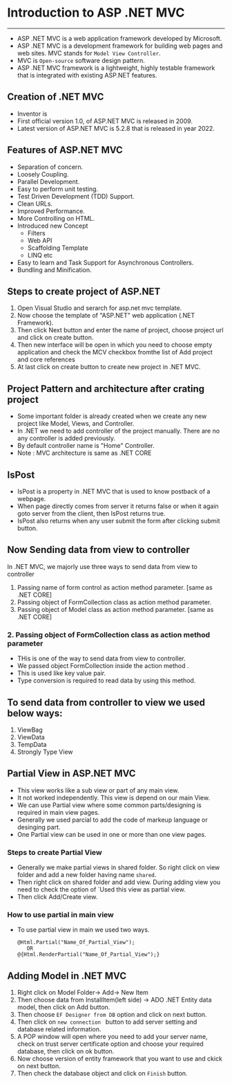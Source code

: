 # Introduction to ASP .NET MVC
-------------------------------
* ASP .NET MVC is a web application framework developed by Microsoft.
* ASP .NET MVC is a development framework for building web pages and web sites. MVC stands for `Model View Controller`.
* MVC is `Open-source` software design pattern.
* ASP .NET MVC framework is a lightweight, highly testable framework that is integrated with existing ASP.NET features.

## Creation of .NET MVC
* Inventor is 
* First official version 1.0, of ASP.NET MVC is released in 2009.
* Latest version of ASP.NET MVC is 5.2.8 that is released in year 2022.

## Features of ASP.NET MVC
* Separation of concern.
* Loosely Coupling.
* Parallel Development.
* Easy to perform unit testing.
* Test Driven Development (TDD) Support.
* Clean URLs.
* Improved Performance.
* More Controlling on HTML.
* Introduced new Concept
  * Filters
  * Web API
  * Scaffolding Template
  * LINQ etc
* Easy to learn and Task Support for Asynchronous Controllers.
* Bundling and Minification.


## Steps to create project of ASP.NET
1. Open Visual Studio and serarch for asp.net mvc template.
2. Now choose the template of "ASP.NET" web application (.NET Framework).
3. Then click Next button and enter the name of project, choose  project url and click on create button.
4. Then new interface will be open in which you need to choose empty application and check the MCV checkbox fromthe list of Add  project and core references 
5. At last click on create button to create new project in .NET MVC.

## Project Pattern and architecture after crating project
* Some important folder is already created when we create any new project like Model, Views, and Controller.
* In .NET we need to add controller of the project manually. There are no any controller is added previously.
* By default controller name is "Home" Controller.
* Note : MVC architecture is same as .NET CORE

## IsPost
*  IsPost is a property in .NET MVC that is used to know postback of a webpage.
*  When page directly comes from server it returns false or when it again goto server from the client, then IsPost returns true.
*  IsPost also returns when any user submit the form after clicking submit button.

## Now Sending data from view to controller
In .NET MVC, we majorly use three ways to send data from view to controller
1. Passing name of form control as action method parameter.                         [same as .NET CORE]
2. Passing object of FormCollection class as action method parameter.
3. Passing object of Model class as action method parameter.                        [same as .NET CORE]

### 2. Passing object of FormCollection class as action method parameter
* THis is one of the way to send data from view to controller.
* We passed object FormCollection inside the action method .
* This is used like key value pair.
* Type conversion is required to read data by using this method.

## To send data from controller to view we used below ways: 
1. ViewBag
2. ViewData
3. TempData
4. Strongly Type View

## Partial View in ASP.NET MVC
* This view works like a sub view or part of any main view.
* It not worked independently. This view is depend on our main View.
* We can use Partial view where some common parts/designing is required in main view pages.
* Generally we used parcial to add the code of markeup language or desinging part.
* One Partial view can be used in one or more than one view pages.

### Steps to create Partial View
* Generally we make partial views in shared folder. So right click on view folder and add a new folder having name `shared`.
* Then right click on shared folder and add view. During adding view you need to check the option of `Used this view as partial view.
* Then click Add/Create view.

### How to use partial in main view
* To use partial view in main we used two ways.

      @Html.Partial("Name_Of_Partial_View");
         OR
      @{Html.RenderPartial("Name_Of_Partial_View");}

## Adding Model in .NET MVC
1. Right click on Model Folder-> Add-> New Item
2. Then choose data from InstallItem(left side) -> ADO .NET Entity data model, then click on Add button.
3. Then choose `EF Designer from DB` option and click on next button.
4. Then click on `new connection ` button to add server setting and database related information.
5. A POP window will open where you need to add your server name, check on trust server certificate option and choose your required database, then click on ok button.
6. Now choose version of entity framework that you want to use and ckick on next button.
7. Then check the database object and click on `Finish` button.














